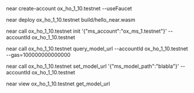 near create-account ox_ho_1_10.testnet --useFaucet

near deploy ox_ho_1_10.testnet build/hello_near.wasm

near call ox_ho_1_10.testnet init '{"ms_account":"ox_ms_1.testnet"}' --accountId ox_ho_1_10.testnet

near call ox_ho_1_10.testnet query_model_url --accountId ox_ho_1_10.testnet --gas=100000000000000

near call ox_ho_1_10.testnet set_model_url '{"ms_model_path":"blabla"}' --accountId ox_ho_1_10.testnet

near view ox_ho_1_10.testnet get_model_url

